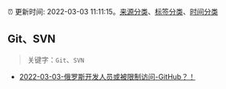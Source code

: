 :alarm_clock: 更新时间: 2022-03-03 11:11:15。[来源分类](../README.md)、[标签分类](../TAGS.md)、[时间分类](../TIMELINE.md)

## Git、SVN


> 关键字：`Git`、`SVN`



- [2022-03-03-俄罗斯开发人员或被限制访问-GitHub？！](https://toutiao.io/k/d00vtoz) 